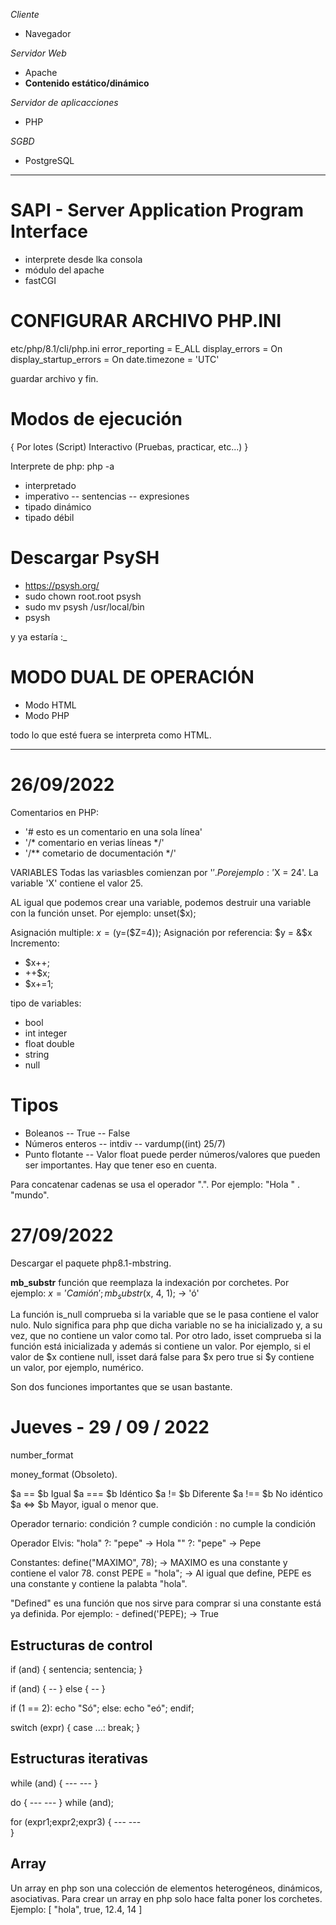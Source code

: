 _Cliente_
- Navegador
 
_Servidor Web_
- Apache
- **Contenido estático/dinámico**

_Servidor de aplicacciones_
- PHP

_SGBD_
- PostgreSQL 


-------------
# SAPI - Server Application Program Interface
- interprete desde lka consola 
- módulo del apache 
- fastCGI

# CONFIGURAR ARCHIVO PHP.INI
 etc/php/8.1/cli/php.ini
 error_reporting = E_ALL
 display_errors = On
display_startup_errors = On
date.timezone = 'UTC'

guardar archivo y fin.

# Modos de ejecución
{
    Por lotes (Script)
    Interactivo (Pruebas, practicar, etc...)
}

Interprete de php: php -a

- interpretado
- imperativo
-- sentencias
-- expresiones
- tipado dinámico
- tipado débil

# Descargar PsySH
- https://psysh.org/
- sudo chown root.root psysh
- sudo mv psysh /usr/local/bin
- psysh

y ya estaría :_


# MODO DUAL DE OPERACIÓN

- Modo HTML
- Modo PHP

<?php aquí se inicia a escribir código php, ?>
todo lo que esté fuera se interpreta como HTML.

---

# 26/09/2022

Comentarios en PHP:
- '# esto es un comentario en una sola línea'
- '/* comentario en verias líneas */'
- '/** cometario de documentación */'

VARIABLES
Todas las variasbles comienzan por '$'. Por ejemplo: '$X = 24'. La variable 'X' contiene el valor 25.

AL igual que podemos crear una variable, podemos destruir una variable con la función unset. Por ejemplo: unset($x);

Asignación multiple: $x=($y=($Z=4));
Asignación por referencia: $y = &$x
Incremento:
- $x++;
- ++$x;
- $x+=1;

tipo de variables:
- bool
- int       integer
- float     double
- string
- null


# Tipos
- Boleanos
-- True
-- False
- Números enteros
-- intdiv
-- vardump((int) 25/7)
- Punto flotante
-- Valor float puede perder números/valores que pueden ser importantes. Hay que tener eso en cuenta.


Para concatenar cadenas se usa el operador ".". Por ejemplo: "Hola " . "mundo".

# 27/09/2022

Descargar el paquete php8.1-mbstring. 

 **mb_substr** función que reemplaza la indexación por corchetes. Por ejemplo:
 $x = 'Camión';
 mb_substr($x, 4, 1); -> 'ó'

La función is_null comprueba si la variable que se le pasa contiene el valor nulo. Nulo significa para php que dicha variable no se ha inicializado y, a su vez, que no contiene un valor como tal. Por otro lado, isset comprueba si la función está inicializada y además si contiene un valor. Por ejemplo, si el valor de $x contiene null, isset dará false para $x pero true si $y contiene un valor, por ejemplo, numérico.

Son dos funciones importantes que se usan bastante.


# Jueves - 29 / 09 / 2022 

number_format

money_format (Obsoleto).

$a == $b    Igual
$a === $b   Idéntico
$a != $b    Diferente
$a !== $b   No idéntico
$a <=> $b Mayor, igual o menor que.

Operador ternario: 
    condición ? cumple condición : no cumple la condición

Operador Elvis:
    "hola" ?: "pepe"    -> Hola
    "" ?: "pepe"        -> Pepe

Constantes: 
    define("MAXIMO", 78);   -> MAXIMO es una constante y contiene el valor 78.
    const PEPE = "hola";    -> Al igual que define, PEPE es una constante y contiene la palabta "hola".

"Defined" es una función que nos sirve para comprar si una constante está ya definida. Por ejemplo: 
    - defined('PEPE);       ->  True


## Estructuras de control

if (and) {
    sentencia;
    sentencia;
}

if (and) {
    --
} else {
    --
}

if (1 == 2):
    echo "Só";
else:
    echo "eó";
endif;

switch (expr) {
    case ...:
        break;
}


## Estructuras iterativas

while (and) {
    ---
    ---
}

do {
    ---
    ---
} while (and);

for (expr1;expr2;expr3) {
    ---
    ---   
}


## Array

Un array en php son una colección de elementos heterogéneos, dinámicos, asociativas. Para crear un array en php solo hace falta poner los corchetes.
Ejemplo: [
    "hola",
    true,
    12.4,
    14
]